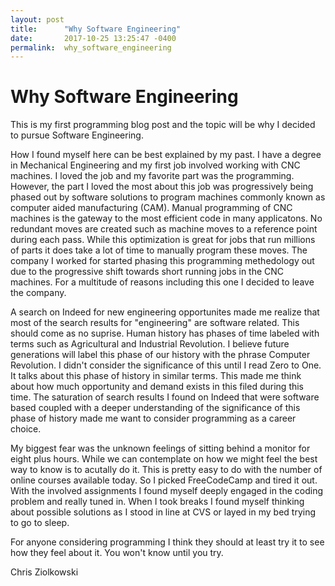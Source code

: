 ```yaml
---
layout: post
title:      "Why Software Engineering"
date:       2017-10-25 13:25:47 -0400
permalink:  why_software_engineering
---
```



# Why Software Engineering
This is my first programming blog post and the topic will be why I decided to pursue Software Engineering. 

How I found myself here can be best explained by my past. I have a degree in Mechanical Engineering and my first job involved working with CNC machines. I loved the job and my favorite part was the programming. However, the part I loved the most about this job was progressively being phased out by software solutions to program machines commonly known as computer aided manufacturing (CAM). Manual programming of CNC machines is the gateway to the most efficient code in many applicatons. No redundant moves  are created such as machine moves to a reference point during each pass. While this optimization is great for jobs that run millions of parts it does take a lot of time to manually program these moves. The company I worked for started phasing this programming methedology out due to the progressive shift towards short running jobs in the CNC machines. For a multitude of reasons including this one I decided to leave the company.

A search on Indeed for new engineering opportunites made me realize that most of the search results for "engineering" are software related. This should come as no suprise. Human history has phases of time labeled with terms such as Agricultural and Industrial Revolution. I believe future generations will label this phase of our history with the phrase Computer Revolution. I didn't consider the significance of this until I read Zero to One. It talks about this phase of history in similar terms. This made me think about how much opportunity and demand exists in this filed during this time. The saturation of search results I found on Indeed that were software based coupled with a deeper understanding of the significance of this phase of history made me want to consider programming as a career choice.

My biggest fear was the unknown feelings of sitting behind a monitor for eight plus hours. While we can contemplate on how we might feel the best way to know is to acutally do it. This is pretty easy to do with the number of online courses available today. So I picked FreeCodeCamp and tired it out. With the involved assignments I found myself deeply engaged in the coding problem and really tuned in. When I took breaks I found myself thinking about possible solutions as I stood in line at CVS or layed in my bed trying to go to sleep. 

For anyone considering programming I think they should at least try it to see how they feel about it. You won't know until you try.

Chris Ziolkowski




